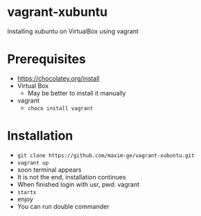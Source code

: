 # vagrant-xubuntu
Installing xubuntu on VirtualBox using vagrant 

# Prerequisites

- https://chocolatey.org/install
- Virtual Box
  - May be better to install it manually
- vagrant 
  - `choco install vagrant`

# Installation

- `git clone https://github.com/maxim-ge/vagrant-xubuntu.git`
- `vagrant up`
- soon terminal appears
- It is not the end, installation continues
- When finished login with usr, pwd: vagrant
- `startx`
- enjoy
- You can run double commander

